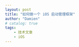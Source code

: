 ```yaml
---
layout: post
title: "如何做一个 iOS 启动管理框架"
author: "Damien"
# catalog: true
tags:
    - 技术文章
    - iOS
---
```



